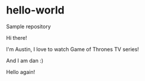 # hello-world
Sample repository

Hi there!

I'm Austin, I love to watch Game of Thrones TV series!

And I am dan :)

Hello again!